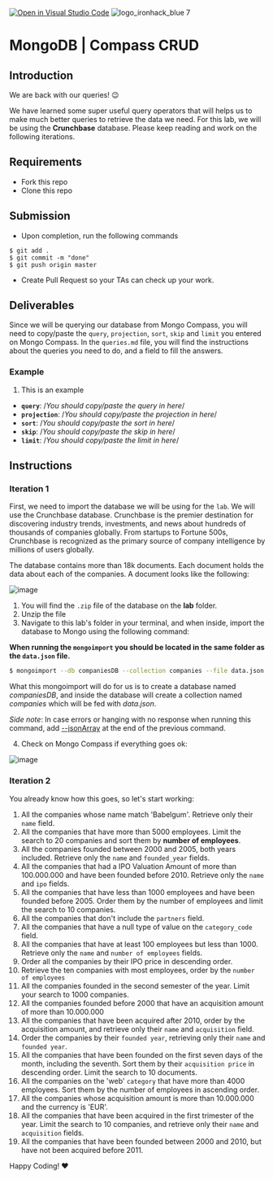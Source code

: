 [![Open in Visual Studio Code](https://classroom.github.com/assets/open-in-vscode-c66648af7eb3fe8bc4f294546bfd86ef473780cde1dea487d3c4ff354943c9ae.svg)](https://classroom.github.com/online_ide?assignment_repo_id=7787210&assignment_repo_type=AssignmentRepo)
![logo_ironhack_blue 7](https://user-images.githubusercontent.com/23629340/40541063-a07a0a8a-601a-11e8-91b5-2f13e4e6b441.png)

# MongoDB | Compass CRUD

## Introduction

We are back with our queries! :wink:

We have learned some super useful query operators that will helps us to make much better queries to retrieve the data we need. For this lab, we will be using the **Crunchbase** database. Please keep reading and work on the following iterations.

## Requirements

- Fork this repo
- Clone this repo

## Submission

- Upon completion, run the following commands

```
$ git add .
$ git commit -m "done"
$ git push origin master
```

- Create Pull Request so your TAs can check up your work.

## Deliverables

Since we will be querying our database from Mongo Compass, you will need to copy/paste the `query`, `projection`, `sort`, `skip` and `limit` you entered on Mongo Compass. In the `queries.md` file, you will find the instructions about the queries you need to do, and a field to fill the answers.

### Example

1. This is an example

- **`query`**: /_You should copy/paste the query in here_/
- **`projection`**: /_You should copy/paste the projection in here_/
- **`sort`**: /_You should copy/paste the sort in here_/
- **`skip`**: /_You should copy/paste the skip in here_/
- **`limit`**: /_You should copy/paste the limit in here_/

## Instructions

### Iteration 1

First, we need to import the database we will be using for the `lab`. We will use the Crunchbase database. Crunchbase is the premier destination for discovering industry trends, investments, and news about hundreds of thousands of companies globally. From startups to Fortune 500s, Crunchbase is recognized as the primary source of company intelligence by millions of users globally.

The database contains more than 18k documents. Each document holds the data about each of the companies. A document looks like the following:

![image](https://user-images.githubusercontent.com/23629340/36494916-d6db1770-1733-11e8-903e-5119b3c1b688.png)

1. You will find the `.zip` file of the database on the **lab** folder.
2. Unzip the file
3. Navigate to this lab's folder in your terminal, and when inside, import the database to Mongo using the following command:

**When running the `mongoimport` you should be located in the same folder as the `data.json` file.**

```bash
$ mongoimport --db companiesDB --collection companies --file data.json
```

What this mongoimport will do for us is to create a database named _companiesDB_, and inside the database will create a collection named _companies_ which will be fed with _data.json_.

_Side note_: In case errors or hanging with no response when running this command, add [--jsonArray](https://docs.mongodb.com/manual/reference/program/mongoimport/#cmdoption-mongoimport-jsonarray) at the end of the previous command.

4. Check on Mongo Compass if everything goes ok:

![image](https://user-images.githubusercontent.com/23629340/36534191-1f1bc5ec-17c6-11e8-9463-4945679b98c0.png)

### Iteration 2

You already know how this goes, so let's start working:

1. All the companies whose name match 'Babelgum'. Retrieve only their `name` field.
2. All the companies that have more than 5000 employees. Limit the search to 20 companies and sort them by **number of employees**.
3. All the companies founded between 2000 and 2005, both years included. Retrieve only the `name` and `founded_year` fields.
4. All the companies that had a IPO Valuation Amount of more than 100.000.000 and have been founded before 2010. Retrieve only the `name` and `ipo` fields.
5. All the companies that have less than 1000 employees and have been founded before 2005. Order them by the number of employees and limit the search to 10 companies.
6. All the companies that don't include the `partners` field.
7. All the companies that have a null type of value on the `category_code` field.
8. All the companies that have at least 100 employees but less than 1000. Retrieve only the `name` and `number of employees` fields.
9. Order all the companies by their IPO price in descending order.
10. Retrieve the ten companies with most employees, order by the `number of employees`
11. All the companies founded in the second semester of the year. Limit your search to 1000 companies.
12. All the companies founded before 2000 that have an acquisition amount of more than 10.000.000
13. All the companies that have been acquired after 2010, order by the acquisition amount, and retrieve only their `name` and `acquisition` field.
14. Order the companies by their `founded year`, retrieving only their `name` and `founded year`.
15. All the companies that have been founded on the first seven days of the month, including the seventh. Sort them by their `acquisition price` in descending order. Limit the search to 10 documents.
16. All the companies on the 'web' `category` that have more than 4000 employees. Sort them by the number of employees in ascending order.
17. All the companies whose acquisition amount is more than 10.000.000 and the currency is 'EUR'.
18. All the companies that have been acquired in the first trimester of the year. Limit the search to 10 companies, and retrieve only their `name` and `acquisition` fields.
19. All the companies that have been founded between 2000 and 2010, but have not been acquired before 2011.

Happy Coding! :heart:
